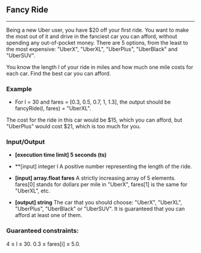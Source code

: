 ## Fancy Ride
---
Being a new Uber user, you have $20 off your first ride. You want to make the most out of it and drive in the fanciest car you can afford, without spending any out-of-pocket money. There are 5 options, from the least to the most expensive: "UberX", "UberXL", "UberPlus", "UberBlack" and "UberSUV".

You know the length l of your ride in miles and how much one mile costs for each car. Find the best car you can afford.

### Example
- For l = 30 and fares = [0.3, 0.5, 0.7, 1, 1.3], the output should be
fancyRide(l, fares) = "UberXL".

The cost for the ride in this car would be $15, which you can afford, but "UberPlus" would cost $21, which is too much for you.

### Input/Output
- **[execution time limit] 5 seconds (ts)**
- **[input] integer l
A positive number representing the length of the ride.

- **[input] array.float fares**
A strictly increasing array of 5 elements. fares[0] stands for dollars per mile in "UberX", fares[1] is the same for "UberXL", etc. 

- **[output] string**
The car that you should choose: "UberX", "UberXL", "UberPlus", "UberBlack" or "UberSUV". It is guaranteed that you can afford at least one of them.

### Guaranteed constraints:
4 ≤ l ≤ 30.
0.3 ≤ fares[i] ≤ 5.0.